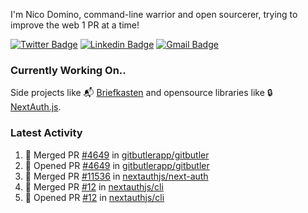 
I'm Nico Domino, command-line warrior and open sourcerer, trying to improve the web 1 PR at a time!

[![Twitter Badge](https://img.shields.io/badge/-@ndom91-1ca0f1?style=flat-square&labelColor=1ca0f1&logo=twitter&logoColor=white&link=https://twitter.com/ndom91)](https://twitter.com/ndom91) [![Linkedin Badge](https://img.shields.io/badge/-ndom91-blue?style=flat-square&logo=Linkedin&logoColor=white&link=https://www.linkedin.com/in/ndom91/)](https://www.linkedin.com/in/ndom91/) [![Gmail Badge](https://img.shields.io/badge/-yo@ndo.dev-c14438?style=flat-square&logo=mail.ru&logoColor=white&link=mailto:yo@ndo.dev)](mailto:yo@ndo.dev)

### Currently Working On..

Side projects like 📬 [Briefkasten](https://briefkastenhq.com) and opensource libraries like 🔒 [NextAuth.js](https://github.com/nextauthjs/next-auth).

<!--START_SECTION_PROFILE_VIEWS:readme-info-->
<!--END_SECTION_PROFILE_VIEWS:readme-info-->

<!--START_SECTION_DAILY_COMMIT:readme-info-->
<!--END_SECTION_DAILY_COMMIT:readme-info-->

<!--START_SECTION_WEEKLY_COMMIT:readme-info-->
<!--END_SECTION_WEEKLY_COMMIT:readme-info-->

### Latest Activity

<!--START_SECTION:activity-->
1. 🎉 Merged PR [#4649](https://github.com/gitbutlerapp/gitbutler/pull/4649) in [gitbutlerapp/gitbutler](https://github.com/gitbutlerapp/gitbutler)
2. 💪 Opened PR [#4649](https://github.com/gitbutlerapp/gitbutler/pull/4649) in [gitbutlerapp/gitbutler](https://github.com/gitbutlerapp/gitbutler)
3. 🎉 Merged PR [#11536](https://github.com/nextauthjs/next-auth/pull/11536) in [nextauthjs/next-auth](https://github.com/nextauthjs/next-auth)
4. 🎉 Merged PR [#12](https://github.com/nextauthjs/cli/pull/12) in [nextauthjs/cli](https://github.com/nextauthjs/cli)
5. 💪 Opened PR [#12](https://github.com/nextauthjs/cli/pull/12) in [nextauthjs/cli](https://github.com/nextauthjs/cli)
<!--END_SECTION:activity-->
